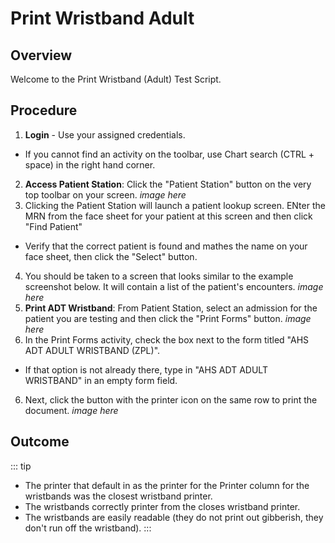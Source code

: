 # Print Wristband Adult

## Overview

Welcome to the Print Wristband (Adult) Test Script.

## Procedure

1. **Login** - Use your assigned credentials.

- If you cannot find an activity on the toolbar, use Chart search (CTRL + space) in the right hand corner.

2. **Access Patient Station**: Click the "Patient Station" button on the very top toolbar on your screen.
   _image here_
3. Clicking the Patient Station will launch a patient lookup screen. ENter the MRN from the face sheet for your patient at this screen and then click "Find Patient"

- Verify that the correct patient is found and mathes the name on your face sheet, then click the "Select" button.

4. You should be taken to a screen that looks similar to the example screenshot below. It will contain a list of the patient's encounters.
   _image here_
5. **Print ADT Wristband**: From Patient Station, select an admission for the patient you are testing and then click the "Print Forms" button.
   _image here_
6. In the Print Forms activity, check the box next to the form titled "AHS ADT ADULT WRISTBAND (ZPL)".

- If that option is not already there, type in "AHS ADT ADULT WRISTBAND" in an empty form field.

6. Next, click the button with the printer icon on the same row to print the document.
   _image here_

## Outcome

::: tip

- The printer that default in as the printer for the Printer column for the wristbands was the closest wristband printer.
- The wristbands correctly printer from the closes wristband printer.
- The wristbands are easily readable (they do not print out gibberish, they don't run off the wristband).
  :::
